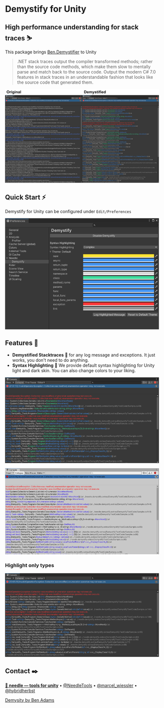 ﻿# Demystify for Unity
## High performance understanding for stack traces ⛷

This package brings [Ben.Demystifier](https://github.com/benaadams/Ben.Demystifier) to Unity

>.NET stack traces output the compiler transformed methods; rather than the source code methods, which make them slow to mentally parse and match back to the source code.
Output the modern C# 7.0 features in stack traces in an understandable fashion that looks like the source code that generated them.

![](Documentation~/beforeafter.jpg)


## Quick Start ⚡️

Demystify for Unity can be configured under ``Edit/Preferences`` 

![](Documentation~/preferences.png) 

## Features 📜

- **Demystified Stacktraces** 🔮  for any log message and exceptions. It just works, you don't need to do anything.
- **Syntax Highlighting** 🎨 We provide default syntax highlighting for Unity light and dark skin. You can also change colors to your liking.

![](Documentation~/darkskin.png) 

![](Documentation~/lightskin.png) 


### Highlight only types
![](Documentation~/typesonly.png) 


## Contact ✒️
<b>[🌵 needle — tools for unity](https://needle.tools)</b> • 
[@NeedleTools](https://twitter.com/NeedleTools) • 
[@marcel_wiessler](https://twitter.com/marcel_wiessler) • 
[@hybridherbst](https://twitter.com/hybridherbst)

[Demysity by Ben Adams](https://github.com/benaadams/Ben.Demystifier)

